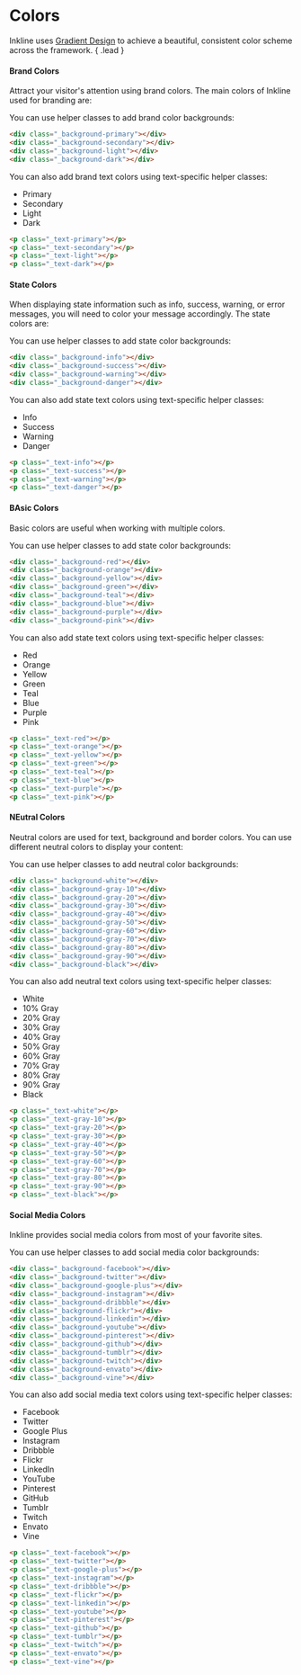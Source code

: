 # Colors
Inkline uses [Gradient Design](http://inkline.io) to achieve a beautiful, consistent color scheme across the framework. { .lead }

#### Brand Colors
Attract your visitor's attention using brand colors. The main colors of Inkline used for branding are:

<row>
    <column xs="3">
        <color-box type="primary" title="Primary" description="#24C6DC ~ #514A9D"></color-box>
    </column>
    <column xs="3">
        <color-box type="secondary" title="Secondary" description="#C33764 ~ #1D2671"></color-box>
    </column>
    <column xs="3">
        <color-box type="light" title="Light" description="#F8F9FA ~ #E9ECEf"></color-box>
    </column>
    <column xs="3">
        <color-box type="dark" title="Dark" description="#343A40 ~ #212529"></Color-box>
    </column>
</row>

You can use helper classes to add brand color backgrounds:

~~~html
<div class="_background-primary"></div>
<div class="_background-secondary"></div>
<div class="_background-light"></div>
<div class="_background-dark"></div>
~~~

You can also add brand text colors using text-specific helper classes:

<ul class="-inline">
    <li class="_text-primary">Primary</li>
    <li class="_text-secondary">Secondary</li>
    <li class="_text-light">Light</li>
    <li class="_text-dark">Dark</li>
</ul>

~~~html
<p class="_text-primary"></p>
<p class="_text-secondary"></p>
<p class="_text-light"></p>
<p class="_text-dark"></p>
~~~


#### State Colors
When displaying state information such as info, success, warning, or error messages, you will need to color your message accordingly. The state colors are:

<row>
    <column xs="3">
        <color-box type="info" title="Info" description="#43B7DC ~ #506EE5"></color-box>
    </column>
    <column xs="3">
        <color-box type="success" title="Success" description="#38EF7D ~ #11998E"></color-box>
    </column>
    <column xs="3">
        <color-box type="warning" title="Warning" description="#EEA849 ~ #F46B45"></color-box>
    </column>
    <column xs="3">
        <color-box type="danger" title="Danger" description="#FF7968 ~ #CB2D3E"></color-box>
    </column>
</row>

You can use helper classes to add state color backgrounds:

~~~html
<div class="_background-info"></div>
<div class="_background-success"></div>
<div class="_background-warning"></div>
<div class="_background-danger"></div>
~~~

You can also add state text colors using text-specific helper classes:

<ul class="-inline">
    <li class="_text-info">Info</li>
    <li class="_text-success">Success</li>
    <li class="_text-warning">Warning</li>
    <li class="_text-danger">Danger</li>
</ul>

~~~html
<p class="_text-info"></p>
<p class="_text-success"></p>
<p class="_text-warning"></p>
<p class="_text-danger"></p>
~~~


#### BAsic Colors
Basic colors are useful when working with multiple colors.

<row>
    <column xs="3">
        <color-box type="red" title="Red" description="#FF7968 ~ #CB2D3E"></color-box>
    </column>
    <column xs="3">
        <color-box type="orange" title="Orange" description="#EEA849 ~ #F46B45"></color-box>
    </column>
    <column xs="3">
        <color-box type="yellow" title="Yellow" description="#FFE359 ~ #FFBE21"></color-box>
    </column>
    <column xs="3">
        <color-box type="green" title="Green" description="#38EF7D ~ #11998E"></color-box>
    </column>
    <column xs="3">
        <color-box type="teal" title="Teal" description="#37F7DF ~ #00AAA1"></color-box>
    </column>
    <column xs="3">
        <color-box type="blue" title="Blue" description="#43B7DC ~ #506EE5"></color-box>
    </column>
    <column xs="3">
        <color-box type="purple" title="Purple" description="#6A89D2 ~ #4B39B9"></color-box>
    </column>
    <column xs="3">
        <color-box type="pink" title="Pink" description="#FF7698 ~ #FF2C59"></color-box>
    </column>
</row>

You can use helper classes to add state color backgrounds:

~~~html
<div class="_background-red"></div>
<div class="_background-orange"></div>
<div class="_background-yellow"></div>
<div class="_background-green"></div>
<div class="_background-teal"></div>
<div class="_background-blue"></div>
<div class="_background-purple"></div>
<div class="_background-pink"></div>
~~~

You can also add state text colors using text-specific helper classes:

<ul class="-inline">
    <li class="_text-red">Red</li>
    <li class="_text-orange">Orange</li>
    <li class="_text-yellow">Yellow</li>
    <li class="_text-green">Green</li>
    <li class="_text-teal">Teal</li>
    <li class="_text-blue">Blue</li>
    <li class="_text-purple">Purple</li>
    <li class="_text-pink">Pink</li>
</ul>

~~~html
<p class="_text-red"></p>
<p class="_text-orange"></p>
<p class="_text-yellow"></p>
<p class="_text-green"></p>
<p class="_text-teal"></p>
<p class="_text-blue"></p>
<p class="_text-purple"></p>
<p class="_text-pink"></p>
~~~


#### NEutral Colors
Neutral colors are used for text, background and border colors. You can use different neutral colors to display your content:

<row>
    <column xs="3">
        <color-box type="white" title="White" description="#FFFFFF ~ #FCFDFB"></color-box>
    </column>
    <column xs="3">
        <color-box type="gray-10" title="10% Gray" description="#FCFDFB ~ #F8F9FA"></color-box>
    </column>
    <column xs="3">
        <color-box type="gray-20" title="20% Gray" description="#F8F9FA ~ #E9ECEF"></color-box>
    </column>
    <column xs="3">
        <color-box type="gray-30" title="30% Gray" description="#E9ECEF ~ #DEE2E6"></color-box>
    </column>
    <column xs="3">
        <color-box type="gray-40" title="40% Gray" description="#DEE2E6 ~ #CEd4DA"></color-box>
    </column>
    <column xs="3">
        <color-box type="gray-50" title="50% Gray" description="#CEd4DA ~ #ADB5BD"></color-box>
    </column>
    <column xs="3">
        <color-box type="gray-60" title="60% Gray" description="#ADB5BD ~ #868E96"></color-box>
    </column>
    <column xs="3">
        <color-box type="gray-70" title="70% Gray" description="#868E96 ~ #495057"></Color-box>
    </column>
    <column xs="3">
        <color-box type="gray-80" title="80% Gray" description="#495057 ~ #343A40"></color-box>
    </column>
    <column xs="3">
        <color-box type="gray-90" title="90% Gray" description="#343A40 ~ #212529"></Color-box>
    </column>
    <column xs="3">
        <color-box type="black" title="Black" description="#212529 ~ #000000"></Color-box>
    </column>
</row>


You can use helper classes to add neutral color backgrounds:

~~~html
<div class="_background-white"></div>
<div class="_background-gray-10"></div>
<div class="_background-gray-20"></div>
<div class="_background-gray-30"></div>
<div class="_background-gray-40"></div>
<div class="_background-gray-50"></div>
<div class="_background-gray-60"></div>
<div class="_background-gray-70"></div>
<div class="_background-gray-80"></div>
<div class="_background-gray-90"></div>
<div class="_background-black"></div>
~~~

You can also add neutral text colors using text-specific helper classes:

<ul class="-inline">
    <li class="_text-white _background-black">White</li>
    <li class="_text-gray-10">10% Gray</li>
    <li class="_text-gray-20">20% Gray</li>
    <li class="_text-gray-30">30% Gray</li>
    <li class="_text-gray-40">40% Gray</li>
    <li class="_text-gray-50">50% Gray</li>
    <li class="_text-gray-60">60% Gray</li>
    <li class="_text-gray-70">70% Gray</li>
    <li class="_text-gray-80">80% Gray</li>
    <li class="_text-gray-90">90% Gray</li>
    <li class="_text-black">Black</li>
</ul>

~~~html
<p class="_text-white"></p>
<p class="_text-gray-10"></p>
<p class="_text-gray-20"></p>
<p class="_text-gray-30"></p>
<p class="_text-gray-40"></p>
<p class="_text-gray-50"></p>
<p class="_text-gray-60"></p>
<p class="_text-gray-70"></p>
<p class="_text-gray-80"></p>
<p class="_text-gray-90"></p>
<p class="_text-black"></p>
~~~


#### Social Media Colors
Inkline provides social media colors from most of your favorite sites.

<row>
    <column xs="3">
        <color-box type="facebook" title="Facebook" description="#4A7AC9 ~ #3B5998"></color-box>
    </column>
    <column xs="3">
        <color-box type="twitter" title="Twitter" description="#57C5FF ~ #1C8DDA"></color-box>
    </column>
    <column xs="3">
        <color-box type="google-plus" title="Google Plus" description="#DD5F4B ~ #DD3A27"></color-box>
    </column>
    <column xs="3">
        <color-box type="instagram" title="Instagram" description="#833AB4 ~ #FD1D1D ~ #FCB045"></color-box>
    </column>
    <column xs="3">
        <color-box type="dribbble" title="Dribbble" description="#FF64A3 ~ #D13E83"></color-box>
    </column>
    <column xs="3">
        <color-box type="behance" title="Behance" description="#4F88FF ~ #1769FF"></color-box>
    </column>
    <column xs="3">
        <color-box type="flickr" title="Flickr" description="#FF669C ~ #D6006E"></color-box>
    </column>
    <column xs="3">
        <color-box type="linkedin" title="LinkedIn" description="#00AAFF ~ #0077B5"></color-box>
    </column>
    <column xs="3">
        <color-box type="youtube" title="YouTube" description="#E5504c ~ #B31217"></color-box>
    </column>
    <column xs="3">
        <color-box type="pinterest" title="Pinterest" description="#FF4D56 ~ #BD081C"></color-box>
    </column>
    <column xs="3">
        <color-box type="github" title="Github" description="#424242 ~ #333333"></Color-box>
    </column>
    <column xs="3">
        <color-box type="tumblr" title="Tumblr" description="#536884 ~ #35465C"></color-box>
    </column>
    <column xs="3">
        <color-box type="twitch" title="Twitch" description="#8B6CCB ~ #6441A5"></color-box>
    </column>
    <column xs="3">
        <color-box type="envato" title="Envato" description="#B2D068 ~ #6EB516"></color-box>
    </column>
    <column xs="3">
        <color-box type="vine" title="Vine" description="#30D6A9 ~ #00AE81"></color-box>
    </column>
</row>

You can use helper classes to add social media color backgrounds:

~~~html
<div class="_background-facebook"></div>
<div class="_background-twitter"></div>
<div class="_background-google-plus"></div>
<div class="_background-instagram"></div>
<div class="_background-dribbble"></div>
<div class="_background-flickr"></div>
<div class="_background-linkedin"></div>
<div class="_background-youtube"></div>
<div class="_background-pinterest"></div>
<div class="_background-github"></div>
<div class="_background-tumblr"></div>
<div class="_background-twitch"></div>
<div class="_background-envato"></div>
<div class="_background-vine"></div>
~~~

You can also add social media text colors using text-specific helper classes:

<ul class="-inline">
    <li class="_text-facebook">Facebook</li>
    <li class="_text-twitter">Twitter</li>
    <li class="_text-google-plus">Google Plus</li>
    <li class="_text-instagram">Instagram</li>
    <li class="_text-dribbble">Dribbble</li>
    <li class="_text-flickr">Flickr</li>
    <li class="_text-linkedin">LinkedIn</li>
    <li class="_text-youtube">YouTube</li>
    <li class="_text-pinterest">Pinterest</li>
    <li class="_text-github">GitHub</li>
    <li class="_text-tumblr">Tumblr</li>
    <li class="_text-twitch">Twitch</li>
    <li class="_text-envato">Envato</li>
    <li class="_text-vine">Vine</li>
</ul>

~~~html
<p class="_text-facebook"></p>
<p class="_text-twitter"></p>
<p class="_text-google-plus"></p>
<p class="_text-instagram"></p>
<p class="_text-dribbble"></p>
<p class="_text-flickr"></p>
<p class="_text-linkedin"></p>
<p class="_text-youtube"></p>
<p class="_text-pinterest"></p>
<p class="_text-github"></p>
<p class="_text-tumblr"></p>
<p class="_text-twitch"></p>
<p class="_text-envato"></p>
<p class="_text-vine"></p>
~~~
